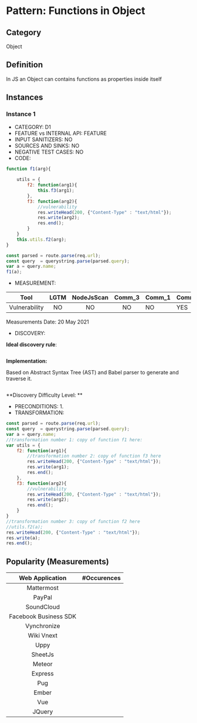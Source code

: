 # Pattern: Functions in Object

## Category

Object

## Definition

In JS an Object can contains functions as properties inside itself

## Instances

### Instance 1

- CATEGORY: D1
- FEATURE vs INTERNAL API: FEATURE
- INPUT SANITIZERS: NO
- SOURCES AND SINKS: NO
- NEGATIVE TEST CASES: NO
- CODE:

```javascript
function f1(arg){
    
    utils = {
        f2: function(arg1){
            this.f3(arg1);
        },
        f3: function(arg2){
            //vulnerability
            res.writeHead(200, {"Content-Type" : "text/html"});
            res.write(arg2);
            res.end(); 
        }
    }
    this.utils.f2(arg);
}

const parsed = route.parse(req.url);
const query  = querystring.parse(parsed.query);
var a = query.name;
f1(a);
```

- MEASUREMENT:

|     Tool      | LGTM | NodeJsScan | Comm_3 | Comm_1 | Comm_2 | Vulnerable |
| :-----------: | :--: | :--------: | :------: | ------- | --------- | ---------- |
| Vulnerability | NO   |   NO       |    NO    |   NO    |    YES    | YES        |
Measurements Date: 20 May 2021

- DISCOVERY:



**Ideal discovery rule**:

```
```

**Implementation:**

Based on Abstract Syntax Tree (AST) and Babel parser to generate and traverse it.

```
```

**Discovery Difficulty Level: **

- PRECONDITIONS:
   1.
- TRANSFORMATION:
```js
const parsed = route.parse(req.url);
const query  = querystring.parse(parsed.query);
var a = query.name;
//transformation number 1: copy of function f1 here:
var utils = {
    f2: function(arg1){
        //transformation number 2: copy of function f3 here
        res.writeHead(200, {"Content-Type" : "text/html"});
        res.write(arg1);
        res.end(); 
    },
    f3: function(arg2){
        //vulnerability
        res.writeHead(200, {"Content-Type" : "text/html"});
        res.write(arg2);
        res.end(); 
    }
}
//transformation number 3: copy of function f2 here
//utils.f2(a);
res.writeHead(200, {"Content-Type" : "text/html"});
res.write(a);
res.end(); 
```

## Popularity (Measurements)

|    Web Application    | #Occurences |
| :-------------------: | :---------: |
|      Mattermost       |             |
|        PayPal         |             |
|      SoundCloud       |             |
| Facebook Business SDK |             |
|      Vynchronize      |             |
|      Wiki Vnext       |             |
|         Uppy          |             |
|        SheetJs        |             |
|        Meteor         |             |
|        Express        |             |
|          Pug          |             |
|         Ember         |             |
|          Vue          |             |
|        JQuery         |             |







